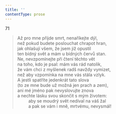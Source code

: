 ```yaml
---
title: ''
contentType: prose
---
```


71

> Až pro mne přijde smrt, nenaříkejte dýl,  
> než pokud budete poslouchat chrapot hran,  
> jak ohlašují všem, že jsem již opustil  
> ten bídný svět a mám u bídných červů stan.  
> Ne, nevzpomínejte při čtení těchto vět  
> na toho, kdo je psal: mám vás rád natolik,  
> že vám chci z myšlenek radš navždy vymizet,  
> než aby vzpomínka na mne vás stála vzlyk.  
> A jestli spatříte jedenkrát tato slova  
> (to ze mne bude už možná jen prach a zem),  
> ani mé jméno pak nevyslovujte znova  
> a nechte lásku svou skončit s mým životem:  
>          aby se moudrý svět nedíval na váš žal  
>          a pak se vám i mně, mrtvému, nevysmál!
